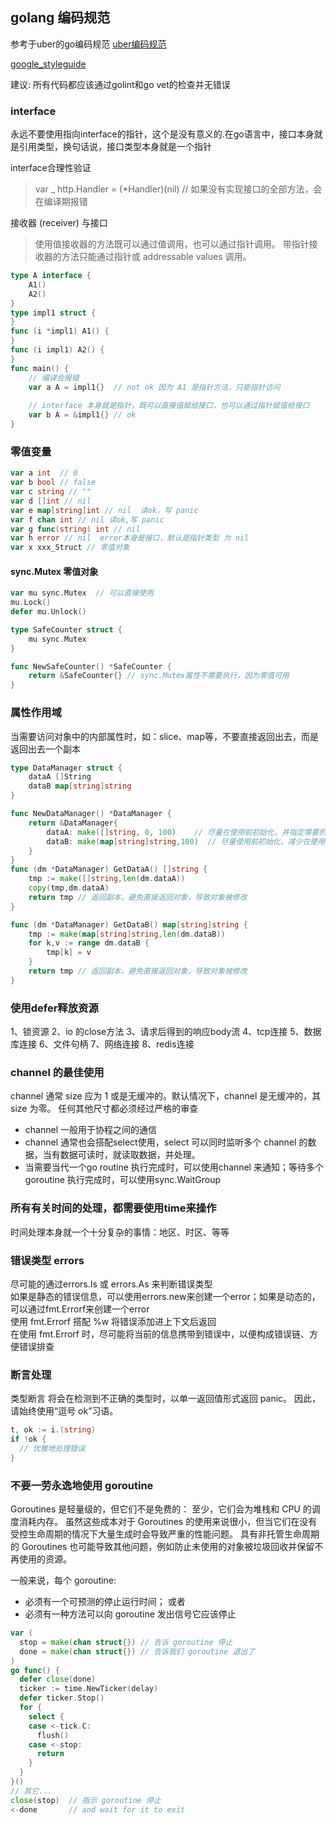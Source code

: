 ## golang 编码规范
参考于uber的go编码规范
[uber编码规范](https://github.com/xxjwxc/uber_go_guide_cn?tab=readme-ov-file)

[google_styleguide](https://google.github.io/styleguide/go/decisions)

建议: 所有代码都应该通过golint和go vet的检查并无错误

### interface
永远不要使用指向interface的指针，这个是没有意义的.在go语言中，接口本身就是引用类型，换句话说，接口类型本身就是一个指针

interface合理性验证
>  var _ http.Handler = (*Handler)(nil) // 如果没有实现接口的全部方法，会在编译期报错

接收器 (receiver) 与接口
> 使用值接收器的方法既可以通过值调用，也可以通过指针调用。
> 带指针接收器的方法只能通过指针或 addressable values 调用。
```go
type A interface {
	A1()
	A2()
}
type impl1 struct {
}
func (i *impl1) A1() {
}
func (i impl1) A2() {
}
func main() {
	// 编译会报错
	var a A = impl1{}  // not ok 因为 A1 是指针方法，只能指针访问
	
	// interface 本身就是指针，既可以直接值赋给接口，也可以通过指针赋值给接口
	var b A = &impl1{} // ok 
}
```
### 零值变量
```go
var a int  // 0
var b bool // false
var c string // ""
var d []int // nil
var e map[string]int // nil  读ok，写 panic
var f chan int // nil 读ok,写 panic
var g func(string) int // nil
var h error // nil  error本身是接口，默认是指针类型 为 nil
var x xxx_Struct // 零值对象 
```
#### sync.Mutex 零值对象
```go
var mu sync.Mutex  // 可以直接使用
mu.Lock()
defer mu.Unlock()
```
```go
type SafeCounter struct {
	mu sync.Mutex
}

func NewSafeCounter() *SafeCounter {
	return &SafeCounter{} // sync.Mutex属性不需要执行，因为零值可用
}
```

### 属性作用域
当需要访问对象中的内部属性时，如：slice、map等，不要直接返回出去，而是返回出去一个副本
```go
type DataManager struct {
	dataA []String
	dataB map[string]string
}

func NewDataManager() *DataManager {
	return &DataManager{
        dataA: make([]string, 0, 100)    // 尽量在使用前初始化，并指定需要的容量，减少在使用中扩容 （可控的扩容）
        dataB: make(map[string]string,100)  // 尽量使用前初始化，减少在使用中扩容 （不可控的扩容，但可以减少）
    }
}
func (dm *DataManager) GetDataA() []string {
	tmp := make([]string,len(dm.dataA))
	copy(tmp,dm.dataA)
	return tmp // 返回副本，避免直接返回对象，导致对象被修改
}

func (dm *DataManager) GetDataB() map[string]string {
	tmp := make(map[string]string,len(dm.dataB))
	for k,v := range dm.dataB {
		tmp[k] = v
    }
	return tmp // 返回副本，避免直接返回对象，导致对象被修改
}

```

### 使用defer释放资源
1、锁资源
2、io 的close方法
3、请求后得到的响应body流
4、tcp连接
5、数据库连接
6、文件句柄
7、网络连接
8、redis连接

### channel 的最佳使用
channel 通常 size 应为 1 或是无缓冲的。默认情况下，channel 是无缓冲的，其 size 为零。
任何其他尺寸都必须经过严格的审查

- channel 一般用于协程之间的通信
- channel 通常也会搭配select使用，select 可以同时监听多个 channel 的数据，当有数据可读时，就读取数据，并处理。
- 当需要当代一个go routine 执行完成时，可以使用channel 来通知；等待多个goroutine 执行完成时，可以使用sync.WaitGroup 


### 所有有关时间的处理，都需要使用time来操作
时间处理本身就一个十分复杂的事情：地区、时区、等等


### 错误类型 errors
尽可能的通过errors.Is 或 errors.As 来判断错误类型 <br/>
如果是静态的错误信息，可以使用errors.new来创建一个error；如果是动态的，可以通过fmt.Errorf来创建一个error <br/>
使用 fmt.Errorf 搭配 %w 将错误添加进上下文后返回 <br/>
在使用 fmt.Errorf 时，尽可能将当前的信息携带到错误中，以便构成错误链、方便错误排查 <br/>


### 断言处理
类型断言 将会在检测到不正确的类型时，以单一返回值形式返回 panic。 因此，请始终使用“逗号 ok”习语。 <br/>
```go
t, ok := i.(string)
if !ok {
  // 优雅地处理错误
}
```


### 不要一劳永逸地使用 goroutine
Goroutines 是轻量级的，但它们不是免费的： 至少，它们会为堆栈和 CPU 的调度消耗内存。 
虽然这些成本对于 Goroutines 的使用来说很小，但当它们在没有受控生命周期的情况下大量生成时会导致严重的性能问题。 
具有非托管生命周期的 Goroutines 也可能导致其他问题，例如防止未使用的对象被垃圾回收并保留不再使用的资源。

一般来说，每个 goroutine:
- 必须有一个可预测的停止运行时间； 或者
- 必须有一种方法可以向 goroutine 发出信号它应该停止
```go
var (
  stop = make(chan struct{}) // 告诉 goroutine 停止
  done = make(chan struct{}) // 告诉我们 goroutine 退出了
)
go func() {
  defer close(done)
  ticker := time.NewTicker(delay)
  defer ticker.Stop()
  for {
    select {
    case <-tick.C:
      flush()
    case <-stop:
      return
    }
  }
}()
// 其它...
close(stop)  // 指示 goroutine 停止
<-done       // and wait for it to exit
```